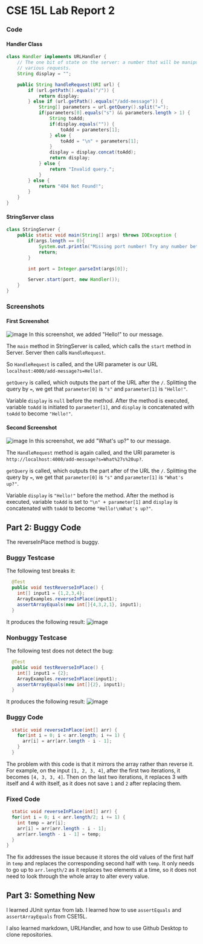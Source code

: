 # CSE 15L Lab Report 2
### Code
#### Handler Class

```java
class Handler implements URLHandler {
    // The one bit of state on the server: a number that will be manipulated by
    // various requests.
    String display = "";

    public String handleRequest(URI url) {
        if (url.getPath().equals("/")) {
            return display;
        } else if (url.getPath().equals("/add-message")) {
            String[] parameters = url.getQuery().split("=");
            if(parameters[0].equals("s") && parameters.length > 1) {
                String toAdd;
                if(display.equals("")) {
                    toAdd = parameters[1];
                } else {
                    toAdd = "\n" + parameters[1];
                }
                display = display.concat(toAdd);
                return display;
            } else {
                return "Invalid query.";
            }
        } else {
            return "404 Not Found!";
        }
    }
}
```
#### StringServer class
```java
class StringServer {
    public static void main(String[] args) throws IOException {
        if(args.length == 0){
            System.out.println("Missing port number! Try any number between 1024 to 49151");
            return;
        }

        int port = Integer.parseInt(args[0]);

        Server.start(port, new Handler());
    }
}
```
### Screenshots
#### First Screenshot
![image](https://user-images.githubusercontent.com/110417529/214984221-b5178a13-bcf2-4152-b0b6-a31b9265e519.png)
In this screenshot, we added "Hello!" to our message.

The `main` method in StringServer is called, which calls the `start` method in Server. Server then calls `HandleRequest`.

So `HandleRequest` is called, and the URI parameter is our URL `localhost:4000/add-message?s=Hello!`.

`getQuery` is called, which outputs the part of the URL after the `/`. Splitting the query by `=`, we get that `parameter[0]` is `"s"` and `parameter[1]` is `"Hello!"`.

Variable `display` is `null` before the method. After the method is executed, variable `toAdd` is initiated to `parameter[1]`, and `display` is concatenated with `toAdd` to become `"Hello!"`.

#### Second Screenshot
![image](https://user-images.githubusercontent.com/110417529/214987127-4c4b115e-3c00-482f-b46f-813cc05a0ac1.png)
In this screenshot, we add "What's up?" to our message.

The `HandleRequest` method is again called, and the URI parameter is `http://localhost:4000/add-message?s=What%27s%20up?`.

`getQuery` is called, which outputs the part after of the URL the `/`. Splitting the query by `=`, we get that `parameter[0]` is `"s"` and `parameter[1]` is `"What's up?"`.

Variable `display` is `"Hello!"` before the method. After the method is executed, variable `toAdd` is set to `"\n" + parameter[1]` and `display` is concatenated with `toAdd` to become `"Hello!\nWhat's up?"`.

## Part 2: Buggy Code
The reverseInPlace method is buggy.
### Buggy Testcase
The following test breaks it:
```java
  @Test
  public void testReverseInPlace() {
    int[] input1 = {1,2,3,4};
    ArrayExamples.reverseInPlace(input1);
    assertArrayEquals(new int[]{4,3,2,1}, input1);
  }
```
It produces the following result:
![image](https://user-images.githubusercontent.com/110417529/214993872-01fdb9b4-6fb8-4cfc-b837-197fde3c1c84.png)

### Nonbuggy Testcase
The following test does not detect the bug:
```java
  @Test
  public void testReverseInPlace() {
    int[] input1 = {2};
    ArrayExamples.reverseInPlace(input1);
    assertArrayEquals(new int[]{2}, input1);
  }
```
It produces the following result:
![image](https://user-images.githubusercontent.com/110417529/214993275-0c9e30d2-c91c-45f5-b1b0-675e460fa60e.png)

### Buggy Code
```java
  static void reverseInPlace(int[] arr) {
    for(int i = 0; i < arr.length; i += 1) {
      arr[i] = arr[arr.length - i - 1];
    }
  }
```
  
  The problem with this code is that it mirrors the array rather than reverse it.
  For example, on the input `[1, 2, 3, 4]`, after the first two iterations, it becomes `[4, 3, 3, 4]`. Then on the last two iterations, it replaces 3 with itself and 4 with itself, as it does not save `1` and `2` after replacing them.
  
  ### Fixed Code
  ```java
    static void reverseInPlace(int[] arr) {
    for(int i = 0; i < arr.length/2; i += 1) {
      int temp = arr[i];
      arr[i] = arr[arr.length - i - 1];
      arr[arr.length - i - 1] = temp;
    }
  }
  ```
  The fix addresses the issue because it stores the old values of the first half in `temp` and replaces the corresponding second half with `temp`. It only needs to go up to `arr.length/2` as it replaces two elements at a time, so it does not need to look through the whole array to alter every value.
  
  ## Part 3: Something New
  I learned JUnit syntax from lab. I learned how to use `assertEquals` and `assertArrayEquals` from CSE15L.
  
  I also learned markdown, URLHandler, and how to use Github Desktop to clone repositories.
  
